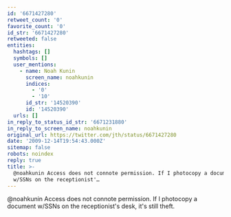 ```yaml
---
id: '6671427280'
retweet_count: '0'
favorite_count: '0'
id_str: '6671427280'
retweeted: false
entities:
  hashtags: []
  symbols: []
  user_mentions:
    - name: Noah Kunin
      screen_name: noahkunin
      indices:
        - '0'
        - '10'
      id_str: '14520390'
      id: '14520390'
  urls: []
in_reply_to_status_id_str: '6671231880'
in_reply_to_screen_name: noahkunin
original_url: https://twitter.com/jth/status/6671427280
date: '2009-12-14T19:54:43.000Z'
sitemap: false
robots: noindex
reply: true
title: >-
  @noahkunin Access does not connote permission. If I photocopy a document
  w/SSNs on the receptionist'…
---
```


@noahkunin Access does not connote permission. If I photocopy a document w/SSNs on the receptionist's desk, it's still theft.